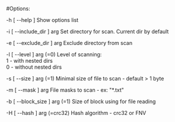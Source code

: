#Options:

-h [ --help ]                Show options list

  -i [ --include_dir ] arg     Set directory for scan. Current dir by default
  
  -e [ --exclude_dir ] arg     Exclude directory from scan
  
  -l [ --level ] arg (=0)      Level of scanning:                
                               1 - with nested dirs                
                               0 - without nested dirs
                               
  -s [ --size ] arg (=1)       Minimal size of file to scan - default > 1 byte
  
  -m [ --mask ] arg            File masks to scan - ex: "*.txt"
  
  -b [ --block_size ] arg (=1) Size of block using for file reading
  
  -H [ --hash ] arg (=crc32)   Hash algorithm - crc32 or FNV
